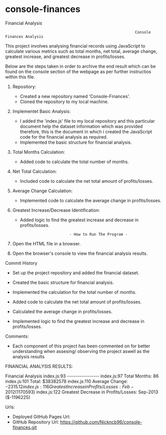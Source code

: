 # console-finances
Financial Analysis


                                                              Console Finances Analysis
                                                                      

This project involves analysing financial records using JavaScript to calculate various metrics such as total months, net total, average change, greatest increase, and greatest decrease in profits/losses.

Below are the steps taken in order to archive the end result which can be found on the console section of the webpage as per further instructios within this file.

1. Repository:

   - Created a new repository named 'Console-Finances'.
   - Cloned the repository to my local machine.

2. Implementet Basic Analysis:

   - I added the 'index.js' file to my local repository and this particular document help the dataset information which was provided  therefore, this is the document in which i created the  JavaScript code for the financial analysis as required.
   - Implemented the basic structure for financial analysis.

3. Total Months Calculation:
   - Added code to calculate the total number of months.

4. Net Total Calculation:
   - Included code to calculate the net total amount of profits/losses.

5. Average Change Calculation:
   - Implemented code to calculate the average change in profits/losses.

6. Greatest Increase/Decrease Identification:
   - Added logic to find the greatest increase and decrease in profits/losses.

                               - How to Run The Program -

1. Open the HTML file in a browser.
2. Open the browser's console to view the financial analysis results.

Commit History

  - Set up the project repository and added the financial dataset.

  - Created the basic structure for financial analysis.

  - Implemented the calculation for the total number of months.

  - Added code to calculate the net total amount of profits/losses.

  - Calculated the average change in profits/losses.

  - Implemented logic to find the greatest increase and decrease in profits/losses.

  Comments: 
  - Each component of this project has been commented on for better understanding when assesing/ observing the project aswell as the analysis results


FINANCIAL ANALYSIS RESULTS:

Financial Analysis
index.js:93 ----------------
index.js:97 Total Months: 86
index.js:101 Total: $38382578
index.js:110 Average Change: $-2315.12
index.js:116 Greatest Increase in Profits/Losses: Feb-2012 ($1170593)
index.js:122 Greatest Decrease in Profits/Losses: Sep-2013 ($-1196225)


Urls: 
- Deployed GitHub Pages Url:
- GitHub Repository Url: https://github.com/Nickncb96/console-finances.git